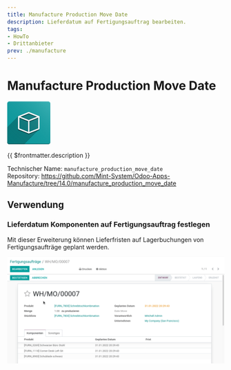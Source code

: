 ```yaml
---
title: Manufacture Production Move Date
description: Lieferdatum auf Fertigungsauftrag bearbeiten.
tags:
- HowTo
- Drittanbieter
prev: ./manufacture
---
```

# Manufacture Production Move Date
![icon_oms_box](attachments/icon_oms_box.png)

{{ $frontmatter.description }}

Technischer Name: `manufacture_production_move_date`\
Repository: <https://github.com/Mint-System/Odoo-Apps-Manufacture/tree/14.0/manufacture_production_move_date>

## Verwendung

### Lieferdatum Komponenten auf Fertigungsauftrag festlegen

Mit dieser Erweiterung können Lieferfristen auf Lagerbuchungen von Fertigungsaufträge geplant werden.

![Manufacture Production Move Date](attachments/Manufacture%20Production%20Move%20Date.gif)
